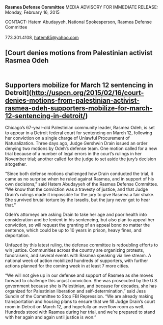 **Rasmea Defense Committee**
MEDIA ADVISORY
FOR IMMEDIATE RELEASE: Monday, February 16, 2015
 
CONTACT: Hatem Abudayyeh, National Spokesperson, Rasmea Defense Committee        
<br>773.301.4108, hatem85@yahoo.com 

## [Court denies motions from Palestinian activist Rasmea Odeh 
## <br>Supporters mobilize for March 12 sentencing in Detroit](http://uspcn.org/2015/02/16/court-denies-motions-from-palestinian-activist-rasmea-odeh-supporters-mobilize-for-march-12-sentencing-in-detroit/)
 
Chicago’s 67-year-old Palestinian community leader, Rasmea Odeh, is set to appear in a Detroit federal court for sentencing on March 12, following her conviction on a single charge of Unlawful Procurement of Naturalization.  Three days ago, Judge Gershwin Drain issued an order denying two motions by Odeh’s defense team. One motion called for a new trial because of a number of legal errors in the court’s rulings in her November trial; another called for the judge to set aside the jury’s decision altogether.
 
“Since both defense motions challenged how Drain conducted the trial, it came as no surprise when he ruled against Rasmea, and in support of his own decisions,” said Hatem Abudayyeh of the Rasmea Defense Committee. “We know that the conviction was a travesty of justice, and that Judge Drain’s rulings made it impossible for the jury to give Rasmea a fair shake. She survived brutal torture by the Israelis, but the jury never got to hear that.”

Odeh’s attorneys are asking Drain to take her age and poor health into consideration and be lenient in his sentencing, but also plan to appeal her conviction, so will request the granting of an appeal bond no matter the sentence, which could be up to 10 years in prison, heavy fines, and deportation. 

Unfazed by this latest ruling, the defense committee is redoubling efforts to win justice. Communities across the country are organizing protests, fundraisers, and several events with Rasmea speaking via live stream. A national week of action mobilized hundreds of supporters, with further actions planned for the coming week in at least 7 more cities.

“We will not give up in our defense and support of Rasmea as she moves forward to challenge this unjust conviction. She was prosecuted by the U.S. government because she is Palestinian, and because for decades, she has organized for Palestinian liberation and self-determination,” said Jess Sundin of the Committee to Stop FBI Repression.  “We are already making transportation and housing plans to ensure that we fill Judge Drain’s court room in Detroit on March 12, and hopefully an overflow room as well. Hundreds stood with Rasmea during her trial, and we’re prepared to stand with her again and again until justice is won.”
